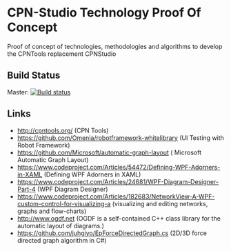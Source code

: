 # CPN-Studio Technology Proof Of Concept

Proof of concept of technologies, methodologies and algorithms to develop the CPNTools replacement CPNStudio
 
## Build Status

Master: [![Build status](https://ci.appveyor.com/api/projects/status/w1im7wq17sh3ldso/branch/master?svg=true)](https://ci.appveyor.com/project/ThomasMaierhofer/cpnstudio-proof/branch/master)
 
## Links

* http://cpntools.org/ (CPN Tools)
* https://github.com/Omenia/robotframework-whitelibrary (UI Testing with Robot Framework)
* https://github.com/Microsoft/automatic-graph-layout ( Microsoft Automatic Graph Layout)
* https://www.codeproject.com/Articles/54472/Defining-WPF-Adorners-in-XAML (Defining WPF Adorners in XAML)
* https://www.codeproject.com/Articles/24681/WPF-Diagram-Designer-Part-4 (WPF Diagram Designer)
* https://www.codeproject.com/Articles/182683/NetworkView-A-WPF-custom-control-for-visualizing-a (visualizing and editing networks, graphs and flow-charts)
* http://www.ogdf.net (OGDF is a self-contained C++ class library for the automatic layout of diagrams.)
* https://github.com/juhgiyo/EpForceDirectedGraph.cs (2D/3D force directed graph algorithm in C#)
